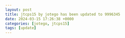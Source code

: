 ```yaml
---
layout: post
title: jtcps15 by jotego has been updated to 9996345
date: 2024-03-15 17:26:38 +0000
categories: [jotego, jtcps15]
tags: [update]
---
```


